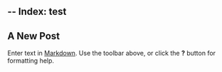 --
Index: test
--

## A New Post

Enter text in [Markdown](http://daringfireball.net/projects/markdown/). Use the toolbar above, or click the **?** button for formatting help.
